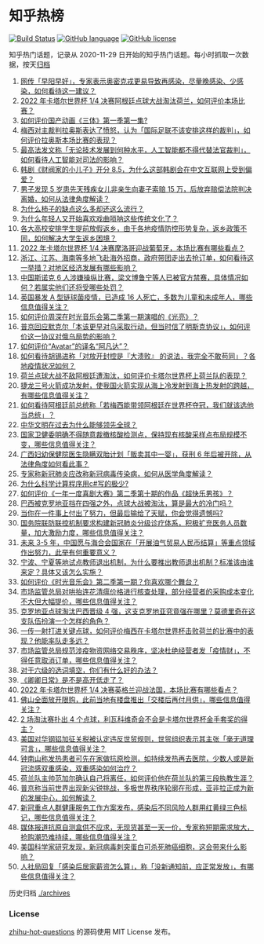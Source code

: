# 知乎热榜
[![Build Status](https://github.com/ToWeLong/zhihu-hot-questions/workflows/CI/badge.svg)](https://github.com/ToWeLong/zhihu-hot-questions/actions)
[![GitHub language](https://img.shields.io/badge/language-golang-orange.svg)](https://golang.org/)
[![GitHub license](https://img.shields.io/github/license/ToWeLong/zhihu-hot-questions)](https://github.com/ToWeLong/zhihu-hot-questions/blob/main/LICENSE)

知乎热门话题，记录从 2020-11-29 日开始的知乎热门话题。每小时抓取一次数据，按天[归档](./archives)

<!-- BEGIN -->

1. [网传「早阳早好」，专家表示奥密克戎更易导致再感染，尽量晚感染、少感染，如何看待这一建议？](https://www.zhihu.com/question/571461971)
1. [2022 年卡塔尔世界杯 1/4 决赛阿根廷点球大战淘汰荷兰，如何评价本场比赛？](https://www.zhihu.com/question/571457930)
1. [如何评价国产动画《三体》第一季第一集?](https://www.zhihu.com/question/571436159)
1. [梅西对主裁判拉奥斯表达了愤怒，认为「国际足联不该安排这样的裁判」，如何评价拉奥斯本场比赛的表现？](https://www.zhihu.com/question/571505773)
1. [最高法发文称「无论技术发展到何种水平，人工智能都不得代替法官裁判」，如何看待人工智能对司法的影响？](https://www.zhihu.com/question/571452985)
1. [韩剧《财阀家的小儿子》开分 8.5，为什么这部韩剧会在中文互联网上受到偏爱？](https://www.zhihu.com/question/568358168)
1. [男子发现 5 岁患先天残疾女儿非亲生向妻子索赔 15 万，后放弃赔偿法院判决离婚，如何从法律角度解读？](https://www.zhihu.com/question/571377080)
1. [为什么柿子的缺点这么多却还这么流行？](https://www.zhihu.com/question/570414786)
1. [为什么年轻人又开始喜欢戏曲唢呐这些传统文化了？](https://www.zhihu.com/question/571443912)
1. [各大高校安排学生提前放假返乡，由于各地疫情防控形势复杂，返乡政策不同，如何解决大学生返乡困境？](https://www.zhihu.com/question/570899392)
1. [2022 年卡塔尔世界杯 1/4 决赛摩洛哥迎战葡萄牙，本场比赛有哪些看点？](https://www.zhihu.com/question/571510181)
1. [浙江、江苏、海南等多地飞赴海外招商，政府带团走出去抢订单，如何看待这一举措？对地区经济发展有哪些影响？](https://www.zhihu.com/question/570970895)
1. [中国斯诺克 6 人涉嫌操纵比赛，梁文博鲁宁等人已被官方禁赛，具体情况如何？若属实他们还将受哪些处罚？](https://www.zhihu.com/question/571578838)
1. [英国暴发 A 型链球菌疫情，已造成 16 人死亡，多数为儿童和未成年人，哪些信息值得关注？](https://www.zhihu.com/question/571593947)
1. [如何评价周深在时光音乐会第二季第一期演唱的《光亮》？](https://www.zhihu.com/question/571400554)
1. [普京回应默克尔「本该更早对乌采取行动，但当时信了明斯克协议」，如何评价这一协议对俄乌局势的影响？](https://www.zhihu.com/question/571565505)
1. [如何评价“Avatar”的译名“阿凡达”？](https://www.zhihu.com/question/59221031)
1. [如何看待胡锡进称「对放开封控是『大溃败』 的说法，我完全不敢苟同」？各地疫情状况如何？](https://www.zhihu.com/question/571561103)
1. [荷兰点球大战不敌阿根廷遭淘汰，如何评价卡塔尔世界杯上荷兰队的表现？](https://www.zhihu.com/question/571497657)
1. [捷龙三号火箭成功发射，使我国火箭实现从海上冷发射到海上热发射的跨越，有哪些信息值得关注？](https://www.zhihu.com/question/571416338)
1. [如何看待阿根廷前总统称「若梅西能带领阿根廷在世界杯夺冠，我们就该选他当总统」？](https://www.zhihu.com/question/571183351)
1. [中华文明在过去为什么能够领先全球？](https://www.zhihu.com/question/560981578)
1. [国家卫健委明确不得随意裁撤核酸检测点，保持现有核酸采样点布局规模不变，哪些信息值得关注？](https://www.zhihu.com/question/571423967)
1. [广西妇幼保健院医生隐瞒双胎计划「贩卖其中一婴」，获刑 6 年后被开除，从法律角度如何看此事？](https://www.zhihu.com/question/571441708)
1. [专家称新冠肺炎应改称新冠病毒传染病，如何从医学角度解读？](https://www.zhihu.com/question/570884286)
1. [为什么科学计算程序用c#写的极少?](https://www.zhihu.com/question/415396313)
1. [如何评价《一年一度喜剧大赛》第二季第十期的作品《超快乐男孩》？](https://www.zhihu.com/question/571445113)
1. [巴西被克罗地亚挡在四强之外，点球大战被淘汰，算是最大的冷门吗？](https://www.zhihu.com/question/571478075)
1. [当你在一件事上付出了努力，但最后输给了天赋，你会觉得遗憾吗?](https://www.zhihu.com/question/571259313)
1. [国务院联防联控机制要求构建新冠肺炎分级诊疗体系，积极扩充医务人员数量，加大激励力度，哪些信息值得关注？](https://www.zhihu.com/question/571572171)
1. [未来 3-5 年，中国愿与海合会国家在「开展油气贸易人民币结算」等重点领域作出努力，此举有何重要意义？](https://www.zhihu.com/question/571468616)
1. [宁波、宁夏等地试点教师退出机制，为什么要推出教师退出机制？标准该由谁来定？具体又该怎么实施？](https://www.zhihu.com/question/571390523)
1. [如何评价《时光音乐会》第二季第一期？你喜欢哪个舞台？](https://www.zhihu.com/question/571458878)
1. [市场监管总局对哄抬连花清瘟价格进行核查处理，部分经营者的采购成本变化不大但大幅提价，哪些信息值得关注？](https://www.zhihu.com/question/571394827)
1. [克罗地亚点球淘汰巴西晋级 4 强，这支克罗地亚究竟强在哪里？莫德里奇在这支队伍扮演一个怎样的角色？](https://www.zhihu.com/question/571478237)
1. [一传一射打进关键点球，如何评价梅西在卡塔尔世界杯击败荷兰的比赛中的表现？他能率队走多远？](https://www.zhihu.com/question/571505497)
1. [市场监管总局规范涉疫物资网络交易秩序，坚决杜绝经营者发「疫情财」，不得任意取消订单，哪些信息值得关注？](https://www.zhihu.com/question/571576061)
1. [对于六级的选词填空，你们有什么好的办法？](https://www.zhihu.com/question/315378561)
1. [《卿卿日常》是不是高开低走了？](https://www.zhihu.com/question/568387696)
1. [2022 年卡塔尔世界杯 1/4 决赛英格兰迎战法国，本场比赛有哪些看点？](https://www.zhihu.com/question/571511055)
1. [佛山全面放开限购，此前当地有楼盘推出「交楼后再付月供」，哪些信息值得关注？](https://www.zhihu.com/question/571552644)
1. [2 场淘汰赛扑出 4 个点球，利瓦科维奇会不会是卡塔尔世界杯金手套奖的得主？](https://www.zhihu.com/question/571478393)
1. [美国对华钢铝加征关税被认定违反世贸规则，世贸组织表示其主张「毫无道理可言」，哪些信息值得关注？](https://www.zhihu.com/question/571560452)
1. [钟南山称发热患者可先在家做抗原检测，如持续发热再去医院，少数人或是新冠流感双重感染，双重感染如何治疗？](https://www.zhihu.com/question/571587680)
1. [荷兰队主帅范加尔确认自己将离任，如何评价他在荷兰队的第三段执教生涯？](https://www.zhihu.com/question/571537053)
1. [普京称当前世界出现新尖锐挑战，多极世界秩序轮廓在形成，亚非拉正成为新的发展中心，如何解读？](https://www.zhihu.com/question/571442267)
1. [新冠重点人群健康服务工作方案发布，感染后不同风险人群用红黄绿三色标记，哪些信息值得关注？](https://www.zhihu.com/question/571397081)
1. [媒体报道抗原自测盒供不应求，无现货甚至一天一价，专家称短期需求放大，抢购潮恐难持续，哪些信息值得关注？](https://www.zhihu.com/question/571604765)
1. [美国科学家研究发现，新冠病毒刺突蛋白可杀死肺癌细胞，这会带来什么影响？](https://www.zhihu.com/question/571434072)
1. [人社局回复「感染后居家薪资怎么算」，称「没新通知前，应正常发放」，有哪些信息值得关注？](https://www.zhihu.com/question/571414720)

<!-- END -->

历史归档 [./archives](./archives)


### License
[zhihu-hot-questions](https://github.com/towelong/zhihu-hot-questions) 的源码使用 MIT License 发布。